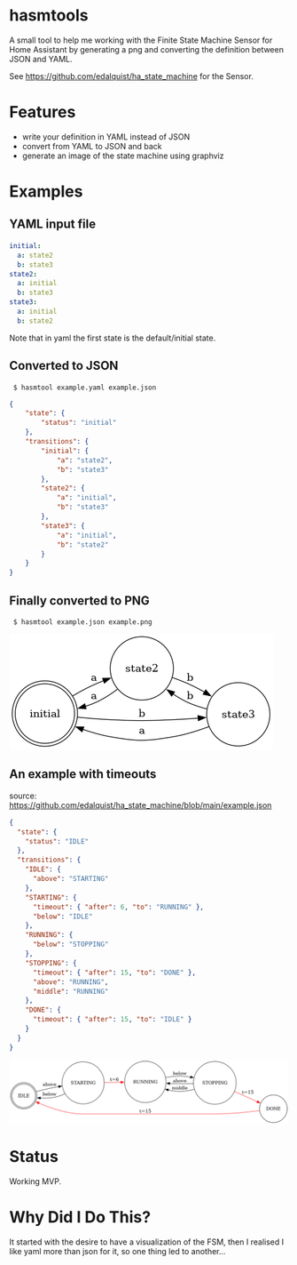 # hasmtools

A small tool to help me working with the Finite State Machine Sensor for Home Assistant by
generating a png and converting the definition between JSON and YAML.

See https://github.com/edalquist/ha_state_machine for the Sensor.

# Features

* write your definition in YAML instead of JSON
* convert from YAML to JSON and back
* generate an image of the state machine using graphviz

# Examples

## YAML input file

```yaml
initial:
  a: state2
  b: state3
state2:
  a: initial
  b: state3
state3:
  a: initial
  b: state2
```
Note that in yaml the first state is the default/initial state.

## Converted to JSON

```
 $ hasmtool example.yaml example.json
```

```json
{
    "state": {
        "status": "initial"
    },
    "transitions": {
        "initial": {
            "a": "state2",
            "b": "state3"
        },
        "state2": {
            "a": "initial",
            "b": "state3"
        },
        "state3": {
            "a": "initial",
            "b": "state2"
        }
    }
}
```

## Finally converted to PNG

```
 $ hasmtool example.json example.png
```

![State Machine rendered as png](https://github.com/mutax/hasmtools/raw/main/example.png)

## An example with timeouts

source: https://github.com/edalquist/ha_state_machine/blob/main/example.json

```json
{
  "state": {
    "status": "IDLE"
  },
  "transitions": {
    "IDLE": {
      "above": "STARTING"
    },
    "STARTING": {
      "timeout": { "after": 6, "to": "RUNNING" },
      "below": "IDLE"
    },
    "RUNNING": {
      "below": "STOPPING"
    },
    "STOPPING": {
      "timeout": { "after": 15, "to": "DONE" },
      "above": "RUNNING",
      "middle": "RUNNING"
    },
    "DONE": {
      "timeout": { "after": 15, "to": "IDLE" }
    }
  }
}
```

![FSM with timeouts](https://github.com/mutax/hasmtools/raw/main/timeouts.png)



# Status

Working MVP.

# Why Did I Do This?

It started with the desire to have a visualization of the FSM, then I realised I like yaml more than json for it, so one thing led to another...
